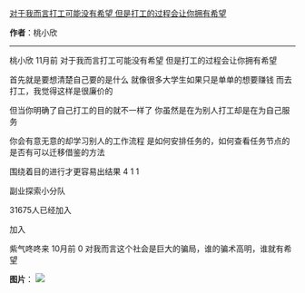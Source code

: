 

[对于我而言打工可能没有希望 但是打工的过程会让你拥有希望](https://m.okjike.com/originalPosts/664c61a1181495f32338aea4?s=ewoidSI6ICI1N2Y0ZGFjYWI2YzFlNTEzMDBiMDQyNmQiCn0=)

**作者**：桃小欣

---

桃小欣
11月前
对于我而言打工可能没有希望
但是打工的过程会让你拥有希望

首先就是要想清楚自己要的是什么
就像很多大学生如果只是单单的想要赚钱
而去打工，我觉得这样是很廉价的

但当你明确了自己打工的目的就不一样了
你虽然是在为别人打工却是在为自己服务

你会有意无意的却学习别人的工作流程
是如何安排任务的，如何查看任务节点的
是否有可以迁移借鉴的方法

围绕着目的进行才更容易出结果
4
1
1

副业探索小分队

31675人已经加入

加入

紫气咚咚来
10月前
0
对我而言这个社会是巨大的骗局，谁的骗术高明，谁就有希望

**图片**：
![](https://cdnv2.ruguoapp.com/Fnk-WqNAsUCz9DXNMx6SiyINNoxPv3.jpg?imageMogr2/auto-orient/crop/!x3100a0a0)